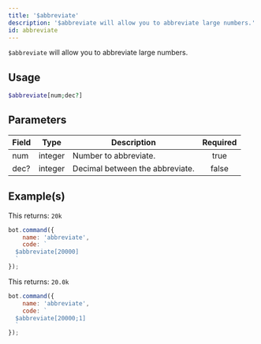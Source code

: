 ```yaml
---
title: '$abbreviate'
description: '$abbreviate will allow you to abbreviate large numbers.'
id: abbreviate
---
```


`$abbreviate` will allow you to abbreviate large numbers.

## Usage

```php
$abbreviate[num;dec?]
```

## Parameters

| Field | Type    | Description                     | Required |
| ----- | ------- | ------------------------------- |:--------:|
| num   | integer | Number to abbreviate.           |   true   |
| dec?  | integer | Decimal between the abbreviate. |  false   |

## Example(s)

This returns: `20k`

```javascript
bot.command({
    name: 'abbreviate',
    code: `
  $abbreviate[20000]
  `
});
```

This returns: `20.0k`

```javascript
bot.command({
    name: 'abbreviate',
    code: `
  $abbreviate[20000;1]
  `
});
```
